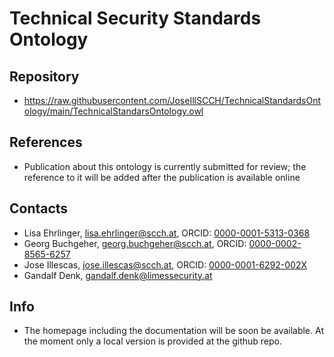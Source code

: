 # Technical Security Standards Ontology

## Repository

* <https://raw.githubusercontent.com/JoseIllSCCH/TechnicalStandardsOntology/main/TechnicalStandarsOntology.owl>

## References

* Publication about this ontology is currently submitted for review; the reference to it will be added after the publication is available online

## Contacts

* Lisa Ehrlinger, [lisa.ehrlinger@scch.at](mailto:lisa.ehrlinger@scch.at), ORCID: [0000-0001-5313-0368](https://orcid.org/0000-0001-5313-0368)
* Georg Buchgeher, [georg.buchgeher@scch.at](mailto:georg.buchgeher@scch.at), ORCID: [0000-0002-8565-6257](https://orcid.org/0000-0002-8565-6257)
* Jose Illescas, [jose.illescas@scch.at](mailto:jose.illescas@scch.at), ORCID: [0000-0001-6292-002X](https://orcid.org/0000-0001-6292-002X)
* Gandalf Denk, [gandalf.denk@limessecurity.at](mailto:gandalf.denk@limessecurity.at)

## Info

* The homepage including the documentation will be soon be available. At the moment only a local version is provided at the github repo.


